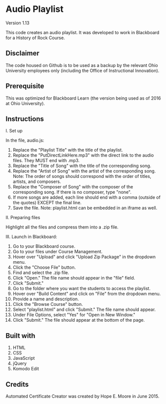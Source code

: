 # Audio Playlist
Version 1.13

This code creates an audio playlist. It was developed to work in Blackboard for a History of Rock Course.

## Disclaimer
The code housed on Github is to be used as a backup by the relevant Ohio University employees only (including the Office of Instructional Innovation).

## Prerequisite
This was optimized for Blackboard Learn (the version being used as of 2016 at Ohio University).

## Instructions
I. Set up

In the file, audio.js:

1. Replace the "Playlist Title" with the title of the playlist.
2. Replace the "PutDirectLinkHere.mp3" with the direct link to the audio files. They MUST end with .mp3.
3. Replace the "Title of Song" with the title of the corresponding song.
4. Replace the "Artist of Song" with the artist of the corresponding song. Note: The order of songs should correspond with the order of titles, artists, and composers.
5. Replace the "Composer of Song" with the composer of the corresponding song. If there is no composer, type "none". 
6. If more songs are added, each line should end with a comma (outside of the quotes) EXCEPT the final line.
7. Save the file. Note: playlist.html can be embedded in an iframe as well.

II. Preparing files

Highlight all the files and compress them into a .zip file.

III. Launch in Blackboard:

1. Go to your Blackboard course.
2. Go to your files under Course Management.
3. Hover over "Upload" and click "Upload Zip Package" in the dropdown menu.
4. Click the "Choose File" button.
5. Find and select the .zip file.
6. Click "Open." The file name should appear in the "file" field.
7. Click "Submit."
8. Go to the folder where you want the students to access the playlist.
9. Hover over "Build Content" and click on "File" from the dropdown menu.
10. Provide a name and description.
11. Click the "Browse Course" button.
12. Select "playlist.html" and click "Submit." The file name should appear.
13. Under File Options, select "Yes" for "Open in New Window."
14. Click "Submit." The file should appear at the bottom of the page.

## Built with
1. HTML
2. CSS
3. JavaScript
4. jQuery
5. Komodo Edit

## Credits
Automated Certificate Creator was created by Hope E. Moore in June 2015.

